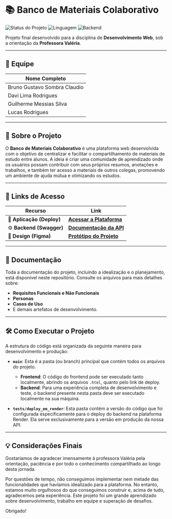 # 📚 Banco de Materiais Colaborativo

![Status do Projeto](https://img.shields.io/badge/status-andamento-yellow)
![Linguagem](https://img.shields.io/badge/linguagem-HTML%2FCSS%2FJS-blue)
![Backend](https://img.shields.io/badge/backend-Node.js-yellowgreen)

Projeto final desenvolvido para a disciplina de **Desenvolvimento Web**, sob a orientação da **Professora Valéria**.

---

## 👥 Equipe

| Nome Completo             |
| ------------------------- |
| Bruno Gustavo Sombra Claudio |
| Davi Lima Rodrigues       |
| Guilherme Messias Silva   |
| Lucas Rodrigues           |

---

## 🎯 Sobre o Projeto

O **Banco de Materiais Colaborativo** é uma plataforma web desenvolvida com o objetivo de centralizar e facilitar o compartilhamento de materiais de estudo entre alunos. A ideia é criar uma comunidade de aprendizado onde os usuários possam contribuir com seus próprios resumos, anotações e trabalhos, e também ter acesso a materiais de outros colegas, promovendo um ambiente de ajuda mútua e otimizando os estudos.

---

## 🔗 Links de Acesso

| Recurso                 | Link                                                                                                             |
| ----------------------- | ---------------------------------------------------------------------------------------------------------------- |
| 🚀 **Aplicação (Deploy)** | [**Acessar a Plataforma**](https://rodriguesslucas.github.io/projeto_banco_de_materiais_de_estudo_colaborativo/login.html) |
| ⚙️ **Backend (Swagger)** | [**Documentação da API**](https://projeto-banco-de-materiais-de-estudo.onrender.com/api-docs/)                  |
| 🎨 **Design (Figma)** | [**Protótipo do Projeto**](https://www.figma.com/design/T74FQbQJg5Ip4d1ndM1Lnr/Untitled?node-id=0-1&p=f&t=XQ5UhR5FS8GV0kjV-0) |

---

## 📄 Documentação

Toda a documentação do projeto, incluindo a idealização e o planejamento, está disponível neste repositório. Consulte os arquivos para mais detalhes sobre:

* **Requisitos Funcionais e Não Funcionais**
* **Personas**
* **Casos de Uso**
* E demais artefatos de desenvolvimento.

---

## 🛠️ Como Executar o Projeto

A estrutura do código está organizada da seguinte maneira para desenvolvimento e produção:

* **`main`**: Esta é a pasta (ou branch) principal que contém todos os arquivos do projeto.
    * **Frontend**: O código do frontend pode ser executado tanto localmente, abrindo os arquivos `.html`, quanto pelo link de deploy.
    * **Backend**: Para uma experiência completa de desenvolvimento e teste, o backend presente nesta pasta deve ser executado localmente na sua máquina.

* **`tests/deploy_em_render`**: Esta pasta contém a versão do código que foi configurada especificamente para o deploy do backend na plataforma Render. Ela serve exclusivamente para a versão em produção da nossa API.

---

## 💡 Considerações Finais

Gostaríamos de agradecer imensamente à professora Valéria pela orientação, paciência e por todo o conhecimento compartilhado ao longo desta jornada.

Por questões de tempo, não conseguimos implementar nem metade das funcionalidades que havíamos idealizado para a plataforma. No entanto, estamos muito orgulhosos do que conseguimos construir e, acima de tudo, agradecemos pela experiência. Este projeto foi um grande aprendizado sobre desenvolvimento, trabalho em equipe e superação de desafios.

Obrigado!